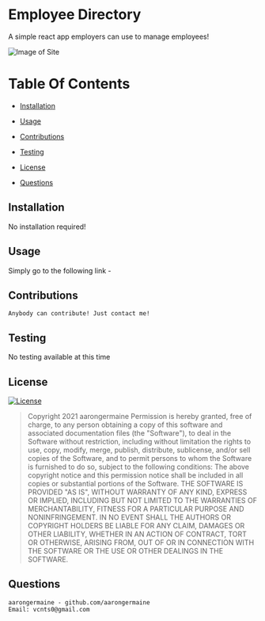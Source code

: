 # Employee Directory

A simple react app employers can use to manage employees!

![Image of Site](https://i.imgur.com/x9xpuQc.png)

# Table Of Contents

- [Installation](##=installation)

- [Usage](##=usage)

- [Contributions](##=contributions)

- [Testing](##=testing)

- [License](##=license)

- [Questions](##=questions)

## Installation

No installation required!

## Usage

Simply go to the following link - []()

## Contributions

    Anybody can contribute! Just contact me!

## Testing

No testing available at this time

## License

[![License](https://img.shields.io/badge/License-MIT-yellow.svg)](https://opensource.org/licenses/MIT)

> Copyright 2021 aarongermaine
> Permission is hereby granted, free of charge, to any person obtaining a copy of this software and associated documentation files (the "Software"), to deal in the Software without restriction, including without limitation the rights to use, copy, modify, merge, publish, distribute, sublicense, and/or sell copies of the Software, and to permit persons to whom the Software is furnished to do so, subject to the following conditions:
> The above copyright notice and this permission notice shall be included in all copies or substantial portions of the Software.
> THE SOFTWARE IS PROVIDED "AS IS", WITHOUT WARRANTY OF ANY KIND, EXPRESS OR IMPLIED, INCLUDING BUT NOT LIMITED TO THE WARRANTIES OF MERCHANTABILITY, FITNESS FOR A PARTICULAR PURPOSE AND NONINFRINGEMENT. IN NO EVENT SHALL THE AUTHORS OR COPYRIGHT HOLDERS BE LIABLE FOR ANY CLAIM, DAMAGES OR OTHER LIABILITY, WHETHER IN AN ACTION OF CONTRACT, TORT OR OTHERWISE, ARISING FROM, OUT OF OR IN CONNECTION WITH THE SOFTWARE OR THE USE OR OTHER DEALINGS IN THE SOFTWARE.

## Questions

    aarongermaine - github.com/aarongermaine
    Email: vcnts0@gmail.com
